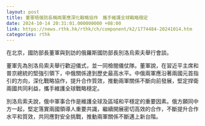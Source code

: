 ```yaml
---
layout: post
title: 董軍晤俄防長稱兩軍應深化戰略協作　攜手維護全球戰略穩定
date: 2024-10-14 20:31:01.000000000 +08:00
link: https://news.rthk.hk/rthk/ch/component/k2/1774484-20241014.htm
categories: rthk
---
```


在北京，國防部長董軍與到訪的俄羅斯國防部長別洛烏索夫舉行會談。

董軍先為別洛烏索夫舉行歡迎儀式，並一同檢閱儀仗隊。董軍說，在習近平主席和普京總統的堅強引領下，中俄關係達到歷史最高水平。中俄兩軍應沿著兩國元首指引的方向，深化戰略協作，提升合作質效，推動兩軍關係不斷向前發展，堅定捍衛兩國共同利益，攜手維護全球戰略穩定。

別洛烏索夫說，俄中軍事合作是維護全球及區域和平穩定的重要因素。俄方願同中方一起，堅定落實兩國領導人重要共識，繼續開展密切高效的合作，不斷提升合作水平和質效，共同應對安全挑戰，推動兩軍關係不斷邁上新台階。
